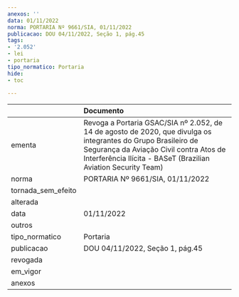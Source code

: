 ```yaml
---
anexos: ''
data: 01/11/2022
norma: PORTARIA Nº 9661/SIA, 01/11/2022
publicacao: DOU 04/11/2022, Seção 1, pág.45
tags:
- '2.052'
- lei
- portaria
tipo_normatico: Portaria
hide: 
- toc 
 
---
```


|                    | Documento                                                                                                                                                                                                                  |
|:-------------------|:---------------------------------------------------------------------------------------------------------------------------------------------------------------------------------------------------------------------------|
| ementa             | Revoga a Portaria GSAC/SIA nº 2.052, de 14 de agosto de 2020, que divulga os integrantes do Grupo Brasileiro de Segurança da Aviação Civil contra Atos de Interferência Ilícita - BASeT (Brazilian Aviation Security Team) |
| norma              | PORTARIA Nº 9661/SIA, 01/11/2022                                                                                                                                                                                           |
| tornada_sem_efeito |                                                                                                                                                                                                                            |
| alterada           |                                                                                                                                                                                                                            |
| data               | 01/11/2022                                                                                                                                                                                                                 |
| outros             |                                                                                                                                                                                                                            |
| tipo_normatico     | Portaria                                                                                                                                                                                                                   |
| publicacao         | DOU 04/11/2022, Seção 1, pág.45                                                                                                                                                                                            |
| revogada           |                                                                                                                                                                                                                            |
| em_vigor           |                                                                                                                                                                                                                            |
| anexos             |                                                                                                                                                                                                                            |
